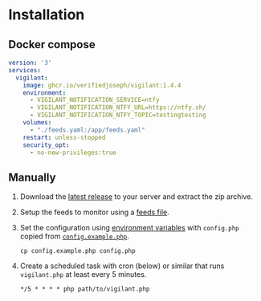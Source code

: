 # Installation

## Docker compose

```yaml
version: '3'
services:
  vigilant:
    image: ghcr.io/verifiedjoseph/vigilant:1.4.4
    environment:
      - VIGILANT_NOTIFICATION_SERVICE=ntfy
      - VIGILANT_NOTIFICATION_NTFY_URL=https://ntfy.sh/
      - VIGILANT_NOTIFICATION_NTFY_TOPIC=testingtesting
    volumes:
      - "./feeds.yaml:/app/feeds.yaml"
    restart: unless-stopped
    security_opt:
      - no-new-privileges:true
```

## Manually

1) Download the [latest release](https://github.com/VerifiedJoseph/vigilant/releases/latest) to your server and extract the zip archive.

2) Setup the feeds to monitor using a [feeds file](feeds.md).

3) Set the configuration using [environment variables](environment-variables.md) with `config.php` copied from [`config.example.php`](https://github.com/VerifiedJoseph/vigilant/blob/main/config.example.php).

	```
	cp config.example.php config.php
	```

4) Create a scheduled task with cron (below) or similar that runs `vigilant.php` at least every 5 minutes.

	```
	*/5 * * * * php path/to/vigilant.php
	```

